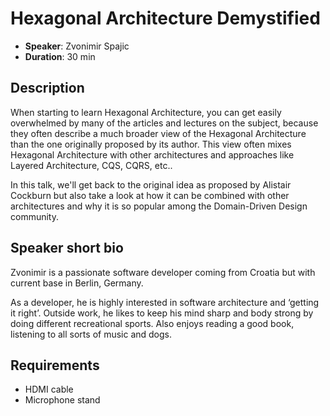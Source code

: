 # Hexagonal Architecture Demystified

- __Speaker__: Zvonimir Spajic
- __Duration__: 30 min

## Description

When starting to learn Hexagonal Architecture, you can get easily overwhelmed by many of the articles and lectures on the subject, because they often describe a much broader view of the Hexagonal Architecture than the one originally proposed by its author. This view often mixes Hexagonal Architecture with other architectures and approaches like Layered Architecture, CQS, CQRS, etc..

In this talk, we'll get back to the original idea as proposed by Alistair Cockburn but also take a look at how it can be combined with other architectures and why it is so popular among the Domain-Driven Design community.
## Speaker short bio

Zvonimir is a passionate software developer coming from Croatia but with current base in Berlin, Germany. 

As a developer, he is highly interested in software architecture and ‘getting it right’. Outside work, he likes to keep his mind sharp and body strong by doing different recreational sports.
Also enjoys reading a good book, listening to all sorts of music and dogs.

## Requirements
- HDMI cable
- Microphone stand
